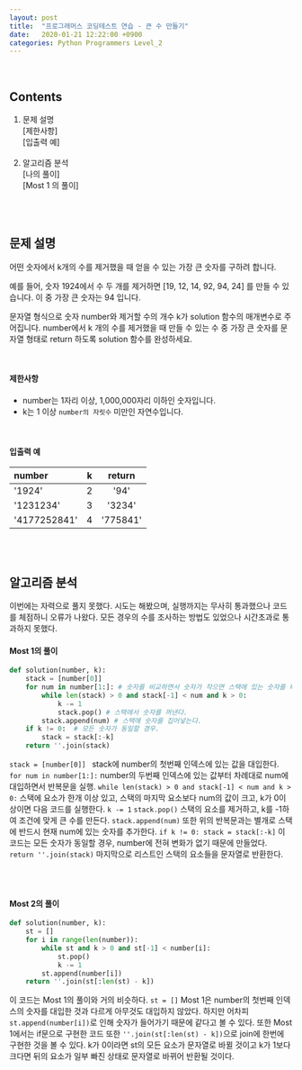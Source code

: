 ```yaml
---
layout: post
title:  "프로그래머스 코딩테스트 연습 - 큰 수 만들기"
date:   2020-01-21 12:22:00 +0900
categories: Python Programmers Level_2
---
```


<br />

## Contents
1. 문제 설명 <br /> 
[제한사항] <br />
[입출력 예] <br /><br />
3. 알고리즘 분석 <br />
[나의 풀이]<br />
[Most 1 의 풀이]

<br /><br />

## 문제 설명 
어떤 숫자에서 k개의 수를 제거했을 때 얻을 수 있는 가장 큰 숫자를 구하려 합니다.

예를 들어, 숫자 1924에서 수 두 개를 제거하면 [19, 12, 14, 92, 94, 24] 를 만들 수 있습니다. 이 중 가장 큰 숫자는 94 입니다.

문자열 형식으로 숫자 number와 제거할 수의 개수 k가 solution 함수의 매개변수로 주어집니다. number에서 k 개의 수를 제거했을 때 만들 수 있는 수 중 가장 큰 숫자를 문자열 형태로 return 하도록 solution 함수를 완성하세요.

<br />

#### 제한사항
-   number는 1자리 이상, 1,000,000자리 이하인 숫자입니다.
-   k는 1 이상  `number의 자릿수`  미만인 자연수입니다.

<br />

#### 입출력 예 
| number | k | return |
|:----|:----:|:----:|
|'1924'| 2 | '94' |
|'1231234'| 3 | '3234' |
|'4177252841'| 4 | '775841' |


<br /><br />

## 알고리즘 분석
 이번에는 자력으로 풀지 못했다. 시도는 해봤으며, 실행까지는 무사히 통과했으나 코드를 체점하니 오류가 나왔다. 
 모든 경우의 수를 조사하는 방법도 있었으나 시간초과로 통과하지 못했다. 

#### Most 1의 풀이
```python
def solution(number, k):
    stack = [number[0]] 
    for num in number[1:]: # 숫자를 비교하면서 숫자가 작으면 스택에 있는 숫자를 버린다. 
        while len(stack) > 0 and stack[-1] < num and k > 0:
            k -= 1 
            stack.pop() # 스택에서 숫자를 꺼낸다.
        stack.append(num) # 스택에 숫자를 집어넣는다.
    if k != 0:  # 모든 숫자가 동일할 경우. 
        stack = stack[:-k]
    return ''.join(stack)
```
`stack = [number[0]] `
stack에 number의 첫번째 인덱스에 있는 값을 대입한다. 
`for num in number[1:]:`
number의 두번째 인덱스에 있는 값부터 차례대로 num에 대입하면서 반복문을 실행.
`while len(stack) > 0 and stack[-1] < num and k > 0:` 스택에 요소가 한개 이상 있고, 스택의 마지막 요소보다 num의 값이 크고, k가 0이상이면 다음 코드를 실행한다.
`k -= 1`
`stack.pop()`
스택의 요소를 제거하고, k를 -1하여 조건에 맞게 큰 수를 만든다.
`stack.append(num)` 또한 위의 반복문과는 별개로 스택에 반드시 현재 num에 있는 숫자를 추가한다. 
`if k != 0: stack = stack[:-k]`
이 코드는 모든 숫자가 동일할 경우, number에 전혀 변화가 없기 때문에 만들었다. 
`return ''.join(stack)`  마지막으로 리스트인 스택의 요소들을 문자열로 반환한다. 

<br /><br />

#### Most 2의 풀이 
```python
def solution(number, k):
    st = []
    for i in range(len(number)):
        while st and k > 0 and st[-1] < number[i]:
            st.pop()
            k -= 1
        st.append(number[i])
    return ''.join(st[:len(st) - k])
```
이 코드는 Most 1의 풀이와 거의 비슷하다. 
`st = []`  Most 1은 number의 첫번째 인덱스의 숫자를 대입한 것과 다르게 아무것도 대입하지 않았다. 하지만 어차피 `st.append(number[i])`로 인해 숫자가 들어가기 때문에 같다고 볼 수 있다. 
또한 Most 1에서는 if문으로 구현한 코드 또한 
`''.join(st[:len(st) - k])`으로 join에 한번에 구현한 것을 볼 수 있다. k가 0이라면 st의 모든 요소가 문자열로 바뀔 것이고 k가 1보다 크다면 뒤의 요소가 일부 빠진 상태로 문자열로 바뀌어 반환될 것이다. 

<br /><br /><br />
